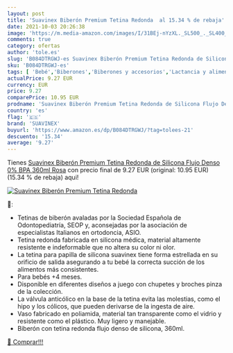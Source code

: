 ```yaml
---
layout: post
title: 'Suavinex Biberón Premium Tetina Redonda  al 15.34 % de rebaja'
date: 2021-10-03 20:26:38
image: 'https://m.media-amazon.com/images/I/31BEj-nYzXL._SL500_._SL400_.jpg'
comments: true
category: ofertas
author: 'tole.es'
slug: 'B084DTRGWJ-es Suavinex Biberón Premium Tetina Redonda de Silicona Flujo...'
sku: 'B084DTRGWJ-es'
tags: [ 'Bebé','Biberones','Biberones y accesorios','Lactancia y alimentación','biberón','suavinex', ]
actualPrice: 9.27 EUR
currency: EUR
price: 9.27
comparePrice: 10.95 EUR
prodname: 'Suavinex Biberón Premium Tetina Redonda de Silicona Flujo Denso 0% BPA  360ml  Rosa'
country: 'es'
flag: '🇪🇸'
brand: 'SUAVINEX'
buyurl: 'https://www.amazon.es/dp/B084DTRGWJ/?tag=tolees-21'
descuento: '15.34'
average: '9.27'
---
```


Tienes [Suavinex Biberón Premium Tetina Redonda de Silicona Flujo Denso 0% BPA  360ml  Rosa](https://www.amazon.es/dp/B084DTRGWJ/?tag=tolees-21) con precio final de  9.27 EUR (original: 10.95 EUR) (15.34 %  de rebaja) aqui!

[![Suavinex Biberón Premium Tetina Redonda ](https://m.media-amazon.com/images/I/31BEj-nYzXL._SL500_._SL400_.jpg)](https://www.amazon.es/dp/B084DTRGWJ/?tag=tolees-21)

🔎:

- Tetinas de biberón avaladas por la Sociedad Española de Odontopediatría, SEOP y, aconsejadas por la asociación de especialistas Italianos en ortodoncia, ASIO.
- Tetina redonda fabricada en silicona médica, material altamente resistente e indeformable que no altera su color ni olor.
- La tetina para papilla de silicona suavinex tiene forma estrellada en su orificio de salida asegurando a tu bebé la correcta succión de los alimentos más consistentes.
- Para bebés +4 meses.
- Disponible en diferentes diseños a juego con chupetes y broches pinza de la colección.
- La válvula anticólico en la base de la tetina evita las molestias, como el hipo y los cólicos, que pueden derivarse de la ingesta de aire.
- Vaso fabricado en poliamida, material tan transparente como el vidrio y resistente como el plástico. Muy ligero y manejable.
- Biberón con tetina redonda flujo denso de silicona, 360ml.

[🛒 Comprar!!!](https://www.amazon.es/dp/B084DTRGWJ/?tag=tolees-21)

